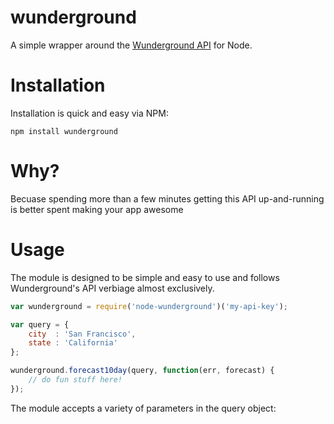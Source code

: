 wunderground
============

A simple wrapper around the [Wunderground API](http://www.wunderground.com/weather/api) for Node.

Installation
============
Installation is quick and easy via NPM:
```
npm install wunderground
```

Why?
====
Becuase spending more than a few minutes getting this API up-and-running is better spent making your app awesome

Usage
=====
The module is designed to be simple and easy to use and follows Wunderground's API verbiage almost exclusively.

```javascript
var wunderground = require('node-wunderground')('my-api-key');

var query = {
	city  : 'San Francisco',
	state : 'California'
};

wunderground.forecast10day(query, function(err, forecast) {
	// do fun stuff here!
});
```

The module accepts a variety of parameters in the query object:
